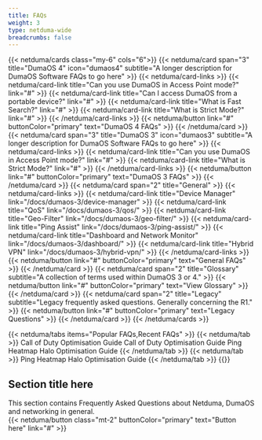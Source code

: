 ```yaml
---
title: FAQs
weight: 3
type: netduma-wide
breadcrumbs: false
---
```


{{< netduma/cards class="my-6" cols="6">}}
  {{< netduma/card span="3" title="DumaOS 4" icon="dumaos4" subtitle="A longer description for DumaOS Software FAQs to go here" >}}
    {{< netduma/card-links >}}
      {{< netduma/card-link title="Can you use DumaOS in Access Point mode?" link="#" >}}
      {{< netduma/card-link title="Can I access DumaOS from a portable device?" link="#" >}}
      {{< netduma/card-link title="What is Fast Search?" link="#" >}}
      {{< netduma/card-link title="What is Strict Mode?" link="#" >}}
    {{< /netduma/card-links >}}
    {{< netduma/button link="#" buttonColor="primary" text="DumaOS 4 FAQs" >}}
  {{< /netduma/card >}}
  {{< netduma/card span="3" title="DumaOS 3" icon="dumaos3" subtitle="A longer description for DumaOS Software FAQs to go here" >}}
    {{< netduma/card-links >}}
      {{< netduma/card-link title="Can you use DumaOS in Access Point mode?" link="#" >}}
      {{< netduma/card-link title="What is Strict Mode?" link="#" >}}
    {{< /netduma/card-links >}}
    {{< netduma/button link="#" buttonColor="primary" text="DumaOS 3 FAQs" >}}
  {{< /netduma/card >}}
  {{< netduma/card span="2" title="General" >}}
    {{< netduma/card-links >}}
      {{< netduma/card-link title="Device Manager" link="/docs/dumaos-3/device-manager" >}}
      {{< netduma/card-link title="QoS" link="/docs/dumaos-3/qos/" >}}
      {{< netduma/card-link title="Geo-Filter" link="/docs/dumaos-3/geo-filter/" >}}
      {{< netduma/card-link title="Ping Assist" link="/docs/dumaos-3/ping-assist/" >}}
      {{< netduma/card-link title="Dashboard and Network Monitor" link="/docs/dumaos-3/dashboard/" >}}
      {{< netduma/card-link title="Hybrid VPN" link="/docs/dumaos-3/hybrid-vpn/" >}}
    {{< /netduma/card-links >}}
    {{< netduma/button link="#" buttonColor="primary" text="General FAQs" >}}
  {{< /netduma/card >}}
  {{< netduma/card span="2" title="Glossary" subtitle="A collection of terms used within DumaOS 3 or 4." >}}
    {{< netduma/button link="#" buttonColor="primary" text="View Glossary" >}}
  {{< /netduma/card >}}
  {{< netduma/card span="2" title="Legacy" subtitle="Legacy frequently asked questions. Generally concerning the R1." >}}
    {{< netduma/button link="#" buttonColor="primary" text="Legacy Questions" >}}
  {{< /netduma/card >}}
{{< /netduma/cards >}}

<div class="flex gap-8 mt-4">
  <div class="flex-1 basis-1/5">
    {{< netduma/tabs items="Popular FAQs,Recent FAQs" >}}
      {{< netduma/tab >}}  
        <a class="my-2 text-text-primary hover:text-primary-main transition-colors no-underline cursor-pointer">Call of Duty Optimisation Guide</a>
        <a class="my-2 text-text-primary hover:text-primary-main transition-colors no-underline cursor-pointer">Call of Duty Optimisation Guide</a>
        <a class="my-2 text-text-primary hover:text-primary-main transition-colors no-underline cursor-pointer">Ping Heatmap</a>
        <a class="my-2 text-text-primary hover:text-primary-main transition-colors no-underline cursor-pointer">Halo Optimisation Guide</a>
      {{< /netduma/tab >}}
      {{< netduma/tab >}}
        <a class="my-2 text-text-primary hover:text-primary-main transition-colors no-underline cursor-pointer">Ping Heatmap</a>
        <a class="my-2 text-text-primary hover:text-primary-main transition-colors no-underline cursor-pointer">Halo Optimisation Guide</a>
      {{< /netduma/tab >}}
    {{</ netduma/tabs >}}
  </div>
  <div class="flex-1 flex flex-col gap-2">
    <h2 class="m-0">Section title here</h2>
    <div>This section contains Frequently Asked Questions about Netduma, DumaOS and networking in general.</div>
    {{< netduma/button class="mt-2" buttonColor="primary" text="Button here" link="#" >}}
  </div>
</div>